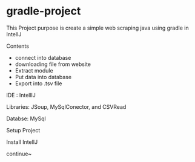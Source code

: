 # gradle-project

This Project purpose is create a simple web scraping java using gradle in IntelIJ

Contents
  - connect into database
  - downloading file from website
  - Extract module
  - Put data into database
  - Export into .tsv file

IDE : IntellIJ

Libraries: JSoup, MySqlConector, and CSVRead

Databse: MySql

Setup Project

Install IntelIJ


continue~
